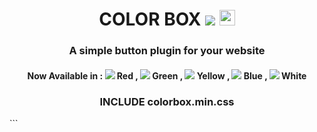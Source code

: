 <h1 align="center"> COLOR BOX <img src="https://img.icons8.com/color/25/000000/css3.png"/> <img height="25px" src="https://user-images.githubusercontent.com/87514488/142559171-7da8c848-3435-489a-8c05-105654f60976.png"> 
  </h1> 
<h3 align="center"> A simple button plugin for your website </h3> 



<h4 align="center">Now Available in : <img src="https://img.icons8.com/emoji/10/000000/red-circle-emoji.png"/> Red , <img src="https://img.icons8.com/emoji/10/000000/green-circle-emoji.png"/> Green , <img src="https://img.icons8.com/emoji/10/000000/yellow-circle-emoji.png"/> Yellow , <img src="https://img.icons8.com/emoji/10/000000/blue-circle-emoji.png"/> Blue , <img src="https://img.icons8.com/emoji/10/000000/white-circle-emoji.png"/> White </h4>

<h3 align="center">INCLUDE colorbox.min.css</h3> 
``` 

